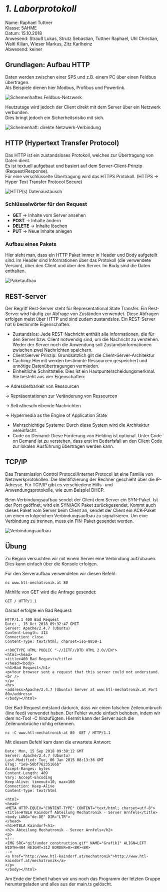 # *1. Laborprotokoll*

  Name: Raphael Tuttner   
  Klasse: 5AHME   
  Datum: 15.10.2018   
  Anwesend: Strauß Lukas, Strutz Sebastian, Tuttner Raphael, Uhl Christian, Waltl Kilian, Wieser Markus, Zitz Karlheinz    
  Abwesend: keiner
  
  ## Grundlagen: Aufbau HTTP
  
  Daten werden zwischen einer SPS und z.B. einem PC über einen Feldbus übertragen.  
  Als Beispiele dienen hier Modbus, Profibus und Powerlink.  
  
  ![Schemenhaftes Feldbus-Netzwerk](https://github.com/HTLMechatronics/m14-la1-sx/blob/tutram12/tutram12/5AHME/Feldbus.png)
  
  Heutzutage wird jedoch der Client direkt mit dem Server über ein Netzwerk verbunden.  
  Dies bringt jedoch ein Sicherheitsrisiko mit sich.
  
  ![Schemenhaft: direkte Netzwerk-Verbindung](https://github.com/HTLMechatronics/m14-la1-sx/blob/tutram12/tutram12/5AHME/Direkt.png)
  
  
  ## HTTP (Hypertext Transfer Protocol)
  
  Das HTTP ist ein zustandsloses Protokoll, welches zur Übertragung von Daten dient.  
  Es ist textuell aufgebaut und basiert auf dem Server-Client-Prinzip (Request/Response).  
  Für eine verschlüsselte Übertragung wird das HTTPS Protokoll. (HTTPS -> Hyper Text Transfer Protocol Secure)  
  
  ![HTTP(s) Datenaustausch](https://github.com/HTLMechatronics/m14-la1-sx/blob/tutram12/tutram12/5AHME/requestResponse.png)
  
  ### Schlüsselwörter für den Request
  
* **GET**     -> Inhalte vom Server ansehen
* **POST**    -> Inhalte ändern
* **DELETE**  -> Inhalte löschen
* **PUT**     -> Neue Inhalte anlegen

 ### Aufbau eines Pakets
  
  Hier sieht man, dass ein HTTP Paket immer in Header und Body aufgeteilt sind. Im Header sind Informationen über das Protokoll (die verwendete Version), über den Client und über den Server. Im Body sind die Daten enthalten.
  
  ![Paketaufbau](https://github.com/HTLMechatronics/m14-la1-sx/blob/wiemam14/wiemam14/paketaufbau.jpg)
  
  ## REST-Server
  
  Der Begriff Rest-Server steht für Representational State Transfer. Ein Rest-Server wird häufig zur Abfrage von Zuständen verwendet. Diese Abfragen erfolgen meist über HTTP und sind zudem zustandslos. Ein REST-Server hat 6 bestimmte Eigenschaften:
  
  * Zustandslos:  Jede REST-Nachricht enthält alle Informationen, die für den Server bzw. Client notwendig sind, um die Nachricht zu verstehen. Weder der Server noch die Anwendung soll Zustandsinformationen zwischen zwei Nachrichten speichern. 
  * Client/Server Prinzip:  Grundsätzlich gilt die Client-Server-Architektur
  * Caching:  Hiermit werden bestimmte Ressourcen gespeichert und unnötige Datenübertragungen vermieden.
  * Einheitliche Schnittstelle: Dies ist ein Hautpunterscheidungsmerkmal. Sie besteht aus vier Eigenschaften:
  
  -> Adressierbarkeit von Ressourcen
  
  -> Repräsentationen zur Veränderung von Ressourcen
  
  -> Selbstbeschreibende Nachrichten
  
  -> Hypermedia as the Engine of Application State
  
  * Mehrschichtige Systeme: Durch diese System wird die Architektur vereinfacht.
  * Code on Demand: Diese Forderung von Fielding ist optional. Unter Code on Demand ist zu verstehen, dass erst im Bedarfsfall an den Client Code zur lokalen Ausführung übertragen werden kann.
  
  ## TCP/IP
  
  Das Transmission Control Protocol/Internet Protocol ist eine Familie von Netzwerkprotokollen. Die Identifizierung der Rechner geschieht über die IP-Adresse. Für TCP/IP gibt es verschiedene Hilfs- und Anwendungsprotokolle, wie zum Beispiel DHCP.
  
  Beim Verbindungsaufbau sendet der Client dem Server ein SYN-Paket. Ist der Port geöffnet, wird ein SYN/ACK Paket zurückgesendet. Kommt auch dieses Paket vom Server beim Client an, sendet der Client ein ACK-Paket um einen erfolgreichen Verbindungsaufbau zu signalisieren. Um eine Verbindung zu trennen, muss ein FIN-Paket gesendet werden.
  
  ![Verbindungsaufbau](https://github.com/HTLMechatronics/m14-la1-sx/blob/wiemam14/wiemam14/Verbindungsaufbau.png)
  
  ## Übung
  
  Zu Beginn versuchten wir mit einem Server eine Verbindung aufzubauen. Dies kann einfach über die Konsole erfolgen.
  
  Für den Serveraufbau verwendeten wir diesen Befehl:
  
  ` nc www.htl-mechatronik.at 80 `
  
  Mithilfe von GET wird die Anfrage gesendet:
  
  ` GET / HTTP/1.1 `
  
  Darauf erfolgte ein Bad Request:
  
  ```
HTTP/1.1 400 Bad Request
Date: , 15 Oct 2018 09:32:47 GMIT
Server: Apache/2.4.7 (Ubuntu)
Content-Length: 313
Connection: close
Content-Type: text/html; charset=iso-8859-1

<!DOCTYPE HTML PUBLIC "-//IETF//DTD HTML 2.0//EN">
<html><head>
<title>400 Bad Request</title>
</head><body>
<h1>Bad Request</h1>
<p>Your browser sent a request that this server could not understand.<br />
</p>
<hr>
<address>Apache/2.4.7 (Ubuntu) Server at www.htl-mechatronik.at Port 80</address>
</body></html>
```` 
  
  Der Bad-Request entstand dadurch, dass wir einen falschen Zeilenumbruch (line feed) verwendet haben. Der Fehler wurde einfach behoben, indem wir dem nc-Tool -C hinzufügten. Hiermit kann der Server auch die Zeilenumbrüche richtig erkennen.
  
  `
  nc -C www.htl-mechatronik-at 80 
  GET / HTTP/1.1
  `
  
  Mit diesem Befehl kam dann die erwartete Antwort:
  
```
Date: Mon, 15 Sep 2018 09:38:12 GMT
Server: Apache/2.4.7 (Ubuntu)
Last-Modified: Tue, 06 Jan 2015 08:13:36 GMT
ETag: "1e9-50bf76235166b"
Accept-Ranges: bytes
Content-Length: 489
Vary: Accept-Encoding
Keep-Alive: timeout=10, max=100
Connection: Keep-Alive
Content-Type: text/html

<html>
<head>
<META HTTP-EQUIV="CONTENT-TYPE" CONTENT="text/html; charset=utf-8">
<title>HTBLA Kaindorf Abteilung Mechatronik - Server Arnfels</title>
<body LANG="de-DE" DIR="LTR">
</head>
<h1>HTBLA Kaindorf<h1>
<h2> Abteilung Mechatronik - Server Arnfels</h2>
<p>
<!--
<IMG SRC="gif/under_construction.gif" NAME="Grafik1" ALIGN=LEFT WIDTH=404 HEIGHT=312 BORDER=0><BR><BR>
-->
<a href="http://www.htl-kaindorf.at/mechatronik">http://www.htl-kaindorf.at/mechatronik</a>
</p>
</body></html>
````
  
  Am Ende der Einheit haben wir uns noch das Programm der letzten Gruppe heruntergeladen und alles aus der main.ts gelöscht.
